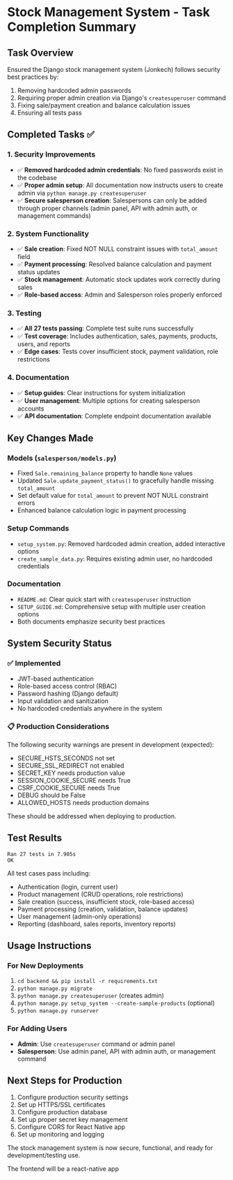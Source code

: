 # Stock Management System - Task Completion Summary

## Task Overview

Ensured the Django stock management system (Jonkech) follows security best practices by:

1. Removing hardcoded admin passwords
2. Requiring proper admin creation via Django's `createsuperuser` command
3. Fixing sale/payment creation and balance calculation issues
4. Ensuring all tests pass

## Completed Tasks ✅

### 1. Security Improvements

- ✅ **Removed hardcoded admin credentials**: No fixed passwords exist in the codebase
- ✅ **Proper admin setup**: All documentation now instructs users to create admin via `python manage.py createsuperuser`
- ✅ **Secure salesperson creation**: Salespersons can only be added through proper channels (admin panel, API with admin auth, or management commands)

### 2. System Functionality

- ✅ **Sale creation**: Fixed NOT NULL constraint issues with `total_amount` field
- ✅ **Payment processing**: Resolved balance calculation and payment status updates
- ✅ **Stock management**: Automatic stock updates work correctly during sales
- ✅ **Role-based access**: Admin and Salesperson roles properly enforced

### 3. Testing

- ✅ **All 27 tests passing**: Complete test suite runs successfully
- ✅ **Test coverage**: Includes authentication, sales, payments, products, users, and reports
- ✅ **Edge cases**: Tests cover insufficient stock, payment validation, role restrictions

### 4. Documentation

- ✅ **Setup guides**: Clear instructions for system initialization
- ✅ **User management**: Multiple options for creating salesperson accounts
- ✅ **API documentation**: Complete endpoint documentation available

## Key Changes Made

### Models (`salesperson/models.py`)

- Fixed `Sale.remaining_balance` property to handle `None` values
- Updated `Sale.update_payment_status()` to gracefully handle missing `total_amount`
- Set default value for `total_amount` to prevent NOT NULL constraint errors
- Enhanced balance calculation logic in payment processing

### Setup Commands

- `setup_system.py`: Removed hardcoded admin creation, added interactive options
- `create_sample_data.py`: Requires existing admin user, no hardcoded credentials

### Documentation

- `README.md`: Clear quick start with `createsuperuser` instruction
- `SETUP_GUIDE.md`: Comprehensive setup with multiple user creation options
- Both documents emphasize security best practices

## System Security Status

### ✅ Implemented

- JWT-based authentication
- Role-based access control (RBAC)
- Password hashing (Django default)
- Input validation and sanitization
- No hardcoded credentials anywhere in the system

### 📋 Production Considerations

The following security warnings are present in development (expected):

- SECURE_HSTS_SECONDS not set
- SECURE_SSL_REDIRECT not enabled
- SECRET_KEY needs production value
- SESSION_COOKIE_SECURE needs True
- CSRF_COOKIE_SECURE needs True
- DEBUG should be False
- ALLOWED_HOSTS needs production domains

These should be addressed when deploying to production.

## Test Results

```
Ran 27 tests in 7.905s
OK
```

All test cases pass including:

- Authentication (login, current user)
- Product management (CRUD operations, role restrictions)
- Sale creation (success, insufficient stock, role-based access)
- Payment processing (creation, validation, balance updates)
- User management (admin-only operations)
- Reporting (dashboard, sales reports, inventory reports)

## Usage Instructions

### For New Deployments

1. `cd backend && pip install -r requirements.txt`
2. `python manage.py migrate`
3. `python manage.py createsuperuser` (creates admin)
4. `python manage.py setup_system --create-sample-products` (optional)
5. `python manage.py runserver`

### For Adding Users

- **Admin**: Use `createsuperuser` command or admin panel
- **Salesperson**: Use admin panel, API with admin auth, or management command

## Next Steps for Production

1. Configure production security settings
2. Set up HTTPS/SSL certificates
3. Configure production database
4. Set up proper secret key management
5. Configure CORS for React Native app
6. Set up monitoring and logging

The stock management system is now secure, functional, and ready for development/testing use.

The frontend will be a react-native app
